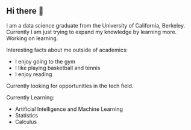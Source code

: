 ## Hi there 👋

I am a data science graduate from the University of California, Berkeley. Currently I am just trying to expand my knowledge by learning more. Working on learning.

Interesting facts about me outside of academics:
- I enjoy going to the gym
- I like playing basketball and tennis
- I enjoy reading


Currently looking for opportunities in the tech field.
  
Currently Learning:

- Artificial Intelligence and Machine Learning
- Statistics
- Calculus

  

<!--
**stevenyucodes/stevenyucodes** is a ✨ _special_ ✨ repository because its `README.md` (this file) appears on your GitHub profile.

Here are some ideas to get you started:

- 🔭 I’m currently working on machine learning
- 🌱 I’m currently learning ...
- 👯 I’m looking to collaborate on ...
- 🤔 I’m looking for help with ...
- 💬 Ask me about ...
- 📫 How to reach me: ...
- 😄 Pronouns: ...
- ⚡ Fun fact: ...
-->
